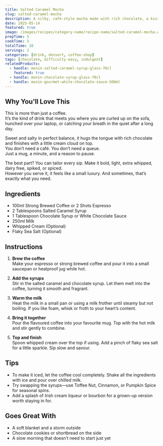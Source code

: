 ```yaml
---
title: Salted Caramel Mocha
slug: salted-caramel-mocha
description: A silky, café-style mocha made with rich chocolate, a kiss of salted caramel, and topped with cream for the ultimate indulgent treat—no barista required.
date: 2025-05-14
featured: true
image: /images/recipes/category-name/recipe-name/salted-caramel-mocha.webp
prepTime: 5
cookTime: 5
totalTime: 10
servings: 2
categories: [drink, dessert, coffee-shop]
tags: [chocolate, difficulty-easy, indulgent]
relatedProducts:
  - handle: monin-salted-caramel-syrup-glass-70cl
    featured: true
  - handle: monin-chocolate-syrup-glass-70cl
  - handle: monin-gourmet-white-chocolate-sauce-500ml
---
```


## Why You'll Love This

This is more than just a coffee.  
It’s the kind of drink that meets you where you are curled up on the sofa, hunched over your laptop, or catching your breath in the quiet after a long day.

Sweet and salty in perfect balance, it hugs the tongue with rich chocolate and finishes with a little cream cloud on top.  
You don’t need a café. You don’t need a queue.  
Just a mug, a minute, and a reason to pause.

The best part? You can tailor every sip. Make it bold, light, extra whipped, dairy free, spiked, or spiced.  
However you serve it, it feels like a small luxury. And sometimes, that’s exactly what you need.

## Ingredients

- 100ml Strong Brewed Coffee or 2 Shots Espresso  
- 2 Tablespoons Salted Caramel Syrup  
- 1 Tablespoon Chocolate Syrup or White Chocolate Sauce  
- 250ml Milk  
- Whipped Cream (Optional)  
- Flaky Sea Salt (Optional)  

## Instructions

1. **Brew the coffee**  
   Make your espresso or strong brewed coffee and pour it into a small saucepan or heatproof jug while hot.

2. **Add the syrups**  
   Stir in the salted caramel and chocolate syrup. Let them melt into the coffee, turning it smooth and fragrant.

3. **Warm the milk**  
   Heat the milk in a small pan or using a milk frother until steamy but not boiling. If you like foam, whisk or froth to your heart’s content.

4. **Bring it together**  
   Pour the flavoured coffee into your favourite mug. Top with the hot milk and stir gently to combine.

5. **Top and finish**  
   Spoon whipped cream over the top if using. Add a pinch of flaky sea salt for a little sparkle. Sip slow and savour.

## Tips

- To make it iced, let the coffee cool completely. Shake all the ingredients with ice and pour over chilled milk.  
- Try swapping the syrups—use Toffee Nut, Cinnamon, or Pumpkin Spice for seasonal spins.  
- Add a splash of Irish cream liqueur or bourbon for a grown-up version worth staying in for.

## Goes Great With

- A soft blanket and a storm outside  
- Chocolate cookies or shortbread on the side  
- A slow morning that doesn’t need to start just yet